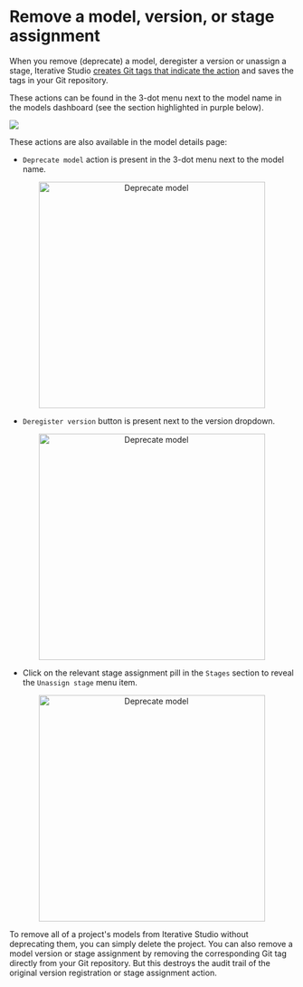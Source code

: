 # Remove a model, version, or stage assignment

When you remove (deprecate) a model, deregister a version or unassign a stage,
Iterative Studio
[creates Git tags that indicate the action](https://mlem.ai/doc/gto/command-reference/deprecate)
and saves the tags in your Git repository.

These actions can be found in the 3-dot menu next to the model name in the
models dashboard (see the section highlighted in purple below).

![](https://static.iterative.ai/img/studio/model-registry-undo-actions.png)

These actions are also available in the model details page:

- `Deprecate model` action is present in the 3-dot menu next to the model name.

<p align="center">
<img src="https://static.iterative.ai/img/studio/model-registry-deprecate.png" alt="Deprecate model" width="400px"/>
</p>

- `Deregister version` button is present next to the version dropdown.

<p align="center">
<img src="https://static.iterative.ai/img/studio/model-registry-deregister.png" alt="Deprecate model" width="400px"/>
</p>

- Click on the relevant stage assignment pill in the `Stages` section to
  reveal the `Unassign stage` menu item.

<p align="center">
<img src="https://static.iterative.ai/img/studio/model-registry-unassign.png" alt="Deprecate model" width="400px"/>
</p>

<admon type="tip">
To remove all of a project's models from Iterative Studio without deprecating them, you can simply delete the project.
</admon>

<admon type="info">
You can also remove a model version or stage assignment by removing the corresponding Git tag directly from your Git repository. But this destroys the audit trail of the original version registration or stage assignment action.
</admon>
